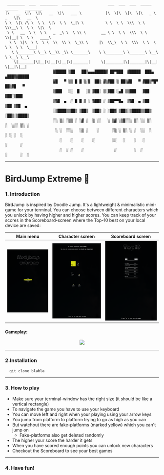 ```
 ________  ___  ________  ________             ___  ___  ___  _____ ______   ________      
|\   __  \|\  \|\   __  \|\   ___ \           |\  \|\  \|\  \|\   _ \  _   \|\   __  \     
\ \  \|\ /\ \  \ \  \|\  \ \  \_|\ \          \ \  \ \  \\\  \ \  \\\__\ \  \ \  \|\  \    
 \ \   __  \ \  \ \   _  _\ \  \ \\ \       __ \ \  \ \  \\\  \ \  \\|__| \  \ \   ____\   
  \ \  \|\  \ \  \ \  \\  \\ \  \_\\ \     |\  \\_\  \ \  \\\  \ \  \    \ \  \ \  \___|   
   \ \_______\ \__\ \__\\ _\\ \_______\    \ \________\ \_______\ \__\    \ \__\ \__\      
    \|_______|\|__|\|__|\|__|\|_______|     \|________|\|_______|\|__|     \|__|\|__|                                                                                                   
                      ▓█████ ▒██   ██▒▄▄▄█████▓ ██▀███  ▓█████  ███▄ ▄███▓▓█████ 
                      ▓█   ▀ ▒▒ █ █ ▒░▓  ██▒ ▓▒▓██ ▒ ██▒▓█   ▀ ▓██▒▀█▀ ██▒▓█   ▀ 
                      ▒███   ░░  █   ░▒ ▓██░ ▒░▓██ ░▄█ ▒▒███   ▓██    ▓██░▒███   
                      ▒▓█  ▄  ░ █ █ ▒ ░ ▓██▓ ░ ▒██▀▀█▄  ▒▓█  ▄ ▒██    ▒██ ▒▓█  ▄ 
                      ░▒████▒▒██▒ ▒██▒  ▒██▒ ░ ░██▓ ▒██▒░▒████▒▒██▒   ░██▒░▒████▒
                      ░░ ▒░ ░▒▒ ░ ░▓ ░  ▒ ░░   ░ ▒▓ ░▒▓░░░ ▒░ ░░ ▒░   ░  ░░░ ▒░ ░
                       ░ ░  ░░░   ░▒ ░    ░      ░▒ ░ ▒░ ░ ░  ░░  ░      ░ ░ ░  ░
                         ░    ░    ░    ░        ░░   ░    ░   ░      ░      ░   
                         ░  ░ ░    ░              ░        ░  ░       ░      ░  ░

```
---
# BirdJump Extreme 🦅


### 1. Introduction
BirdJump is inspired by Doodle Jump. It's a lightweight & minimalistic mini-game for your terminal. You can choose between different characters which you unlock by having higher and higher scores. You can keep track of your scores in the Scoreboard-screen where the Top-10 best on your local device are saved:

Main menu                 | Character screen             | Scoreboard screen
:-------------------------:|:-------------------------:|:-------------------------:
![](./images/Main_menu.png)|![](./images/Character_menu.png)|![](./images/Scoreboard.png)

#### Gameplay:
<p align="center">
  <img src="https://media.giphy.com/media/B4clywyscqmyL6PMQp/giphy.gif" />
</p>

---
### 2.Installation
```
  git clone blabla
```

---
### 3. How to play
* Make sure your terminal-window has the right size (it should be like a vertical rectangle)
* To navigate the game you have to use your keyboard
* You can move left and right when your playing using your arrow keys
* You jump from platform to platform trying to go as high as you can
* But watchout there are fake-platforms (marked yellow) which you can't jump on
  * Fake-platforms also get deleted randomly
* The higher your score the harder it gets
* When you have scored enough points you can unlock new characters
* Checkout the Scoreboard to see your best games
---
### 4. Have fun!
